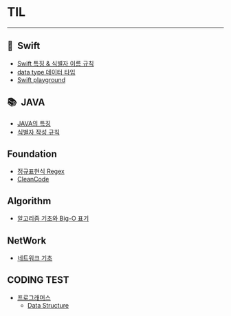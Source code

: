 # **TIL**
---------

##  📖  **Swift**

- [Swift 특징 & 식별자 이름 규칙 ](https://github.com/elenaseo05/TIL/tree/main/Swift/Swift_base)
- [data type 데이터 타입 ](https://github.com/elenaseo05/TIL/tree/main/Swift/Syntax)
- [Swift playground](https://github.com/elenaseo05/TIL/tree/main/Swift/Swift_base/SwiftBase.playground)

##  📚  **JAVA**

- [JAVA의 특징](https://github.com/elenaseo05/TIL/tree/main/JAVA/Java_base)
- [식별자 작성 규칙](https://github.com/elenaseo05/TIL/tree/main/JAVA/Java_base)


## **Foundation**

- [정규표현식 Regex](https://github.com/elenaseo05/TIL/tree/main/Foundation/Regular%20expression%20(regex))
- [CleanCode]()


## **Algorithm**

- [알고리즘 기초와 Big-O 표기 ](https://github.com/elenaseo05/TIL/tree/main/Algorithm)


## **NetWork**

- [네트워크 기초](https://github.com/elenaseo05/TIL/tree/main/%20NetWork)


## **CODING TEST**

- [프로그래머스](https://github.com/elenaseo05/TIL/tree/main/codingTest/프로그래머스)
    - [Data Structure](https://github.com/elenaseo05/TIL/tree/main/codingTest/프로그래머스/Data%20structure)

